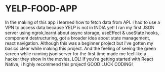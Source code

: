 # YELP-FOOD-APP
In the making of this app i learned how to fetch data from API. I had to use a VPN to access data because YELP is not in INDIA yet! I ran my first JSON server using ngrok,learnt about async storage, useEffect & useState hooks, component destructuring,  got a broader idea about state management, react navigation. Although this was a beginner project but i've gotten my basics clear while making this project. And the feeling of seeing the green screen while running json server for the first time made me feel like a hacker they show in the movies, LOL! If you're getting started with React Native, i highly recommend this project! GOOD LUCK CODING!
